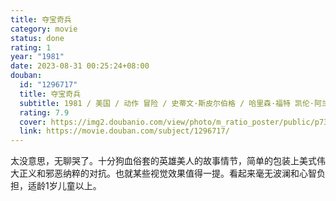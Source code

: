 ```yaml
---
title: 夺宝奇兵
category: movie
status: done
rating: 1
year: "1981"
date: 2023-08-31 00:25:24+08:00
douban:
  id: "1296717"
  title: 夺宝奇兵
  subtitle: 1981 / 美国 / 动作 冒险 / 史蒂文·斯皮尔伯格 / 哈里森·福特 凯伦·阿兰
  rating: 7.9
  cover: https://img2.doubanio.com/view/photo/m_ratio_poster/public/p735571282.jpg
  link: https://movie.douban.com/subject/1296717/
---
```


太没意思，无聊哭了。十分狗血俗套的英雄美人的故事情节，简单的包装上美式伟大正义和邪恶纳粹的对抗。也就某些视觉效果值得一提。看起来毫无波澜和心智负担，适龄1岁儿童以上。
